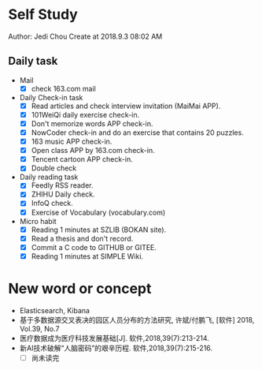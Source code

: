 # Self Study

Author: Jedi Chou
Create at 2018.9.3 08:02 AM

## Daily task

* Mail
  -[x] check 163.com mail

* Daily Check-in task
  -[x] Read articles and check interview invitation (MaiMai APP).
  -[x] 101WeiQi daily exercise check-in.
  -[x] Don't memorize words APP check-in.
  -[x] NowCoder check-in and do an exercise that contains 20 puzzles.
  -[x] 163 music APP check-in.
  -[x] Open class APP by 163.com check-in.
  -[x] Tencent cartoon APP check-in.
  -[x] Double check
  
* Daily reading task
  -[x] Feedly RSS reader.
  -[x] ZHIHU Daily check.
  -[x] InfoQ check.
  -[x] Exercise of Vocabulary (vocabulary.com)
  
* Micro habit
  -[x] Reading 1 minutes at SZLIB (BOKAN site).
  -[x] Read a thesis and don't record.
  -[x] Commit a C code to GITHUB or GITEE.
  -[x] Reading 1 minutes at SIMPLE Wiki.
  
# New word or concept

* Elasticsearch, Kibana
* 基于多数据源交叉表决的园区人员分布的方法研究, 许斌/付鹏飞, [软件] 2018, Vol.39, No.7
* 医疗数据成为医疗科技发展基础[J]. 软件,2018,39(7):213-214.
* 新AI技术破解“人脑密码”的艰辛历程. 软件,2018,39(7):215-216.
  -[ ] 尚未读完